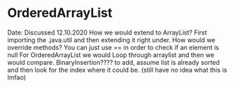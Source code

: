 # OrderedArrayList
Date:           Discussed
12.10.2020      How we would extend to ArrayList? First importing the .java.util and then extending it right under.
                How would we override methods?
                You can just use == in order to check if an element is null
                For OrderedArrayList we would Loop through arraylist and then we would compare.
                BinaryInsertion???? to add, assume list is already sorted and then look for the index where it could be. (still have no idea what this is lmfao)
